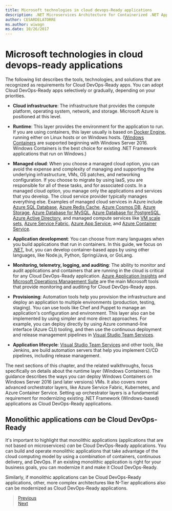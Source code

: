 ```yaml
---
title: Microsoft technologies in cloud devops-Ready applications
description: .NET Microservices Architecture for Containerized .NET Applications | Microsoft technologies in Cloud DevOps-Ready applications
author: CESARDELATORRE
ms.author: wiwagn
ms.date: 10/26/2017
---
```

# Microsoft technologies in cloud devops-ready applications

The following list describes the tools, technologies, and solutions that are recognized as requirements for Cloud DevOps-Ready apps. You can adopt Cloud DevOps-Ready apps selectively or gradually, depending on your priorities.

-   **Cloud infrastructure**: The infrastructure that provides the compute platform, operating system, network, and storage. Microsoft Azure is positioned at this level.

-   **Runtime**: This layer provides the environment for the application to run. If you are using containers, this layer usually is based on [Docker Engine](https://docs.docker.com/engine/), running either on Linux hosts or on Windows hosts. ([Windows Containers](https://docs.microsoft.com/virtualization/windowscontainers/about/) are supported beginning with Windows Server 2016. Windows Containers is the best choice for existing .NET Framework applications that run on Windows.)

-   **Managed cloud**: When you choose a managed cloud option, you can avoid the expense and complexity of managing and supporting the underlying infrastructure, VMs, OS patches, and networking configuration. If you choose to migrate by using IaaS, you are responsible for all of these tasks, and for associated costs. In a managed cloud option, you manage only the applications and services that you develop. The cloud service provider typically manages everything else. Examples of managed cloud services in Azure include [Azure SQL Database](https://azure.microsoft.com/services/sql-database), [Azure Redis Cache](https://azure.microsoft.com/services/cache/), [Azure Cosmos DB](https://azure.microsoft.com/services/cosmos-db/), [Azure Storage](https://azure.microsoft.com/services/storage/), [Azure Database for MySQL](https://azure.microsoft.com/services/mysql/), [Azure Database for PostgreSQL](https://azure.microsoft.com/services/postgresql/), [Azure Active Directory](https://azure.microsoft.com/services/active-directory/), and managed compute services like [VM scale sets](https://azure.microsoft.com/services/virtual-machine-scale-sets/), [Azure Service Fabric](https://azure.microsoft.com/services/service-fabric/), [Azure App Service](https://azure.microsoft.com/services/app-service/), and [Azure Container Service](https://azure.microsoft.com/services/container-service/).

-   **Application development**: You can choose from many languages when you build applications that run in containers. In this guide, we focus on [.NET](https://www.microsoft.com/net), but, you can develop container-based apps by using other languages, like Node.js, Python, Spring/Java, or GoLang.

-   **Monitoring, telemetry, logging, and auditing**: The ability to monitor and audit applications and containers that are running in the cloud is critical for any Cloud DevOps-Ready application. [Azure Application Insights](https://azure.microsoft.com/services/application-insights/) and [Microsoft Operations Management Suite](https://www.microsoft.com/cloud-platform/operations-management-suite) are the main Microsoft tools that provide monitoring and auditing for Cloud DevOps-Ready apps.

-   **Provisioning**: Automation tools help you provision the infrastructure and deploy an application to multiple environments (production, testing, staging). You can use tools like Chef and Puppet to manage an application's configuration and environment. This layer also can be implemented by using simpler and more direct approaches. For example, you can deploy directly by using Azure command-line interface (Azure CLI) tooling, and then use the continuous deployment and release management pipelines in [Visual Studio Team Services](https://www.visualstudio.com/team-services/).

-   **Application lifecycle**: [Visual Studio Team Services](https://www.visualstudio.com/team-services/) and other tools, like Jenkins, are build automation servers that help you implement CI/CD pipelines, including release management.

The next sections of this chapter, and the related walkthroughs, focus specifically on details about the runtime layer (Windows Containers). The guidance describes the ways you can deploy Windows Containers on Windows Server 2016 (and later versions) VMs. It also covers more advanced orchestrator layers, like Azure Service Fabric, Kubernetes, and Azure Container Service. Setting up orchestrator layers is a fundamental requirement for modernizing existing .NET Framework (Windows-based) applications as Cloud DevOps-Ready applications.

## Monolithic applications *can* be Cloud DevOps-Ready

It's important to highlight that monolithic applications (applications that are not based on microservices) *can* be Cloud DevOps-Ready applications. You can build and operate monolithic applications that take advantage of the cloud computing model by using a combination of containers, continuous delivery, and DevOps. If an existing monolithic application is right for your business goals, you can modernize it and make it Cloud DevOps-Ready.

Similarly, if monolithic applications can be Cloud DevOps-Ready applications, other, more complex architectures like N-Tier applications also can be modernized as Cloud DevOps-Ready applications.


> [Previous](reasons-to-lift-and-shift-existing-net-apps-to-cloud-devops-ready-applications.md)  
[Next](what-about-cloud-optimized-applications.md)
